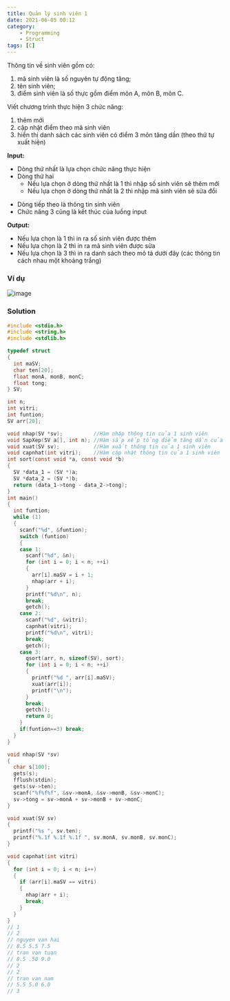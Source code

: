 ```yaml
---
title: Quản lý sinh viên 1
date: 2021-06-05 00:12
category:
    - Programming
    - Struct
tags: [C]
---
```


Thông tin về sinh viên gồm có:

1. mã sinh viên là số nguyên tự động tăng;
2. tên sinh viên;
3. điểm sinh viên là số thực gồm điểm môn A, môn B, môn C.

 
Viết chương trình thực hiện 3 chức năng:

1. thêm mới
2. cập nhật điểm theo mã sinh viên
3. hiển thị danh sách các sinh viên có điểm 3 môn tăng dần (theo thứ tự xuất hiện)

**Input:**

* Dòng thứ nhất là lựa chọn chức năng thực hiện
* Dòng thứ hai
    * Nếu lựa chọn ở dòng thứ nhất là 1 thì nhập số sinh viên sẽ thêm mới
    * Nếu lựa chọn ở dòng thứ nhất là 2 thì nhập mã sinh viên sẽ sửa đổi
- Dòng tiếp theo là thông tin sinh viên
- Chức năng 3 cũng là kết thúc của luồng input

 

**Output:**

- Nếu lựa chọn là 1 thì in ra số sinh viên được thêm
- Nếu lựa chọn là 2 thì in ra mã sinh viên được sửa
- Nếu lựa chọn là 3 thì in ra danh sách theo mô tả dưới đây (các thông tin cách nhau một khoảng trắng)

### Ví dụ
![image](https://user-images.githubusercontent.com/82562559/120839298-f4ecf880-c592-11eb-9593-c3d2e4f248c1.png)

### Solution
```c
#include <stdio.h>
#include <string.h>
#include <stdlib.h>

typedef struct
{
  int maSV;
  char ten[20];
  float monA, monB, monC;
  float tong;
} SV;

int n;
int vitri;
int funtion;
SV arr[20];

void nhap(SV *sv);          //Hàm nhập thông tin của 1 sinh viên
void SapXep(SV a[], int n); //Hàm sắp xếp tổng điểm tăng dần của n sinh viên
void xuat(SV sv);           //Hàm xuất thông tin của 1 sinh viên
void capnhat(int vitri);    //Hàm cập nhật thông tin của 1 sinh viên
int sort(const void *a, const void *b)
{
  SV *data_1 = (SV *)a;
  SV *data_2 = (SV *)b;
  return (data_1->tong - data_2->tong);
}
int main()
{
  int funtion;
  while (1)
  {
    scanf("%d", &funtion);
    switch (funtion)
    {
    case 1:
      scanf("%d", &n);
      for (int i = 0; i < n; ++i)
      {
        arr[i].maSV = i + 1;
        nhap(arr + i);
      }
      printf("%d\n", n);
      break;
      getch();
    case 2:
      scanf("%d", &vitri);
      capnhat(vitri);
      printf("%d\n", vitri);
      break;
      getch();
    case 3:
      qsort(arr, n, sizeof(SV), sort);
      for (int i = 0; i < n; ++i)
      {
        printf("%d ", arr[i].maSV);
        xuat(arr[i]);
        printf("\n");
      }
      break;
      getch();
      return 0;
    }
    if(funtion==3) break;
  }
}

void nhap(SV *sv)
{
  char s[100];
  gets(s);
  fflush(stdin);
  gets(sv->ten);
  scanf("%f%f%f", &sv->monA, &sv->monB, &sv->monC);
  sv->tong = sv->monA + sv->monB + sv->monC;
}

void xuat(SV sv)
{
  printf("%s ", sv.ten);
  printf("%.1f %.1f %.1f ", sv.monA, sv.monB, sv.monC);
}

void capnhat(int vitri)
{
  for (int i = 0; i < n; i++)
  {
    if (arr[i].maSV == vitri)
    {
      nhap(arr + i);
      break;
    }
  }
}
// 1
// 2
// nguyen van hai
// 8.5 5.5 7.5
// tran van tuan
// 8.5 .50 9.0
// 2
// 2
// tran van nam
// 5.5 5.0 6.0
// 3
```
